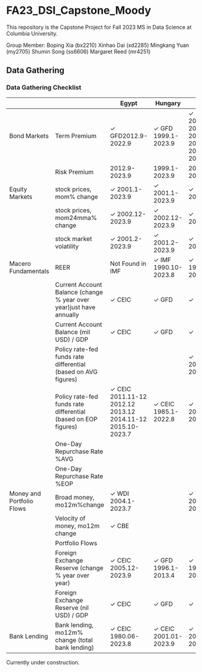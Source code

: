 # FA23_DSI_Capstone_Moody

This repository is the Capstone Project for Fall 2023 MS in Data Science at Columbia University.

Group Member:
Boping Xia (bx2210)
Xinhao Dai (xd2285)
Mingkang Yuan (my2705)
Shumin Song (ss6606)
Margaret Reed (mr4251)

## Data Gathering
### Data Gathering Checklist


|                           |                                                  | Egypt     | Hungary   | Nigeria | Poland | Romania |
|---------------------------|--------------------------------------------------|-----------|-----------|---------|--------|---------|
| Bond Markets              | Term Premium                                     |✓ GFD2012.9-2022.9      | ✓ GFD 1999.1-2023.9    |✓ Investing</br>2008.01-2011.07</br>2012.07-20117.10</br>2019.07-2023.09|✓ GFD 2003.12-2023.3  | ✓ GFD 2008.1-2022.9  |
|                           | Risk Premium                                     |2012.9-2023.9|1999.1-2023.9|2007.12-2022.9|1999.5-2023.3|2001.12-2023.6|
| Equity Markets            | stock prices, mom% change                        |✓ 2001.1-2023.9  |✓ 2001.1-2023.9  |✓ 2001.2-2023.9 |✓ 2001.1-2023.9  |✓ 2003.2-2023.9  |
|                           | stock prices, mom24mma% change                   |✓ 2002.12-2023.9 |✓ 2002.12-2023.9 |✓ 2003.1-2023.9 |✓ 2002.12-2023.9 |✓ 2005.1-2023.9|
|                           | stock market volatility                          |✓ 2001.2-2023.9  |✓ 2001.2-2023.9  |✓ 2001.2-2023.9 |✓ 2001.2-2023.9  |✓ 2003.3-2023.9  |
| Macero Fundamentals       | REER                                             | Not Found in IMF      |✓ IMF 1990.10-2023.8     |✓ IMF 1979.12-2023.8  |✓ IMF 1990.10-2023.8    |    ✓ IMF 1990.10-2023.8      |
|                           | Current Account Balance (change % year over year)just have annually|✓ CEIC |✓ GFD      |✓ CEIC |✓ GFD   |✓ GFD    |
|                           | Current Account Balance (mil USD) / GDP  |           ✓ CEIC  |✓ GFD      |✓ CEIC |✓ GFD   |✓ GFD    |
|                           | Policy rate-fed funds rate differential (based on AVG figures)|           |           |✓ CEIC</br>2006.12.11-2023.10.12|        |✓ CEIC</br>2004.1.1-2023.10.12|
|                           | Policy rate-fed funds rate differential (based on EOP figures)|✓ CEIC</br>2011.11-12</br>2012.12</br>2013.12</br>2014.11-12</br>2015.10-2023.7|✓ CEIC</br>1985.1-2022.8|✓ CEIC</br>2007.1-2023.4|✓ CEIC</br>1998.1-2022.8|✓ CEIC</br>1993.12-2022.08|
|                           | One-Day Repurchase Rate %AVG             |           |           |         |        |         |
|                           | One-Day Repurchase Rate %EOP |           |           |         |        |         |
| Money and Portfolio Flows | Broad money, mo12m%change                        | ✓ WDI  2004.1-2023.7   |           | ✓ WDI  2001.12-2023.4 | ✓ IMF 2004.3-2023.7 | ✓ IMF  2001.12-2023.8 |
|                           | Velocity of money, mo12m change                  | ✓ CBE     |           |         |        |         |
|                           | Portfolio Flows                                  |           |           |         |        |         |
|                           | Foreign Exchange Reserve (change % year over year)|✓ CEIC 2005.12-2023.9 |✓ GFD 1996.1-2013.4     |✓ GFD 1971.1-2023.5   |✓ GFD 2001.1-2013.5  |✓ GFD 1996.8- 2013.4  |
|                           | Foreign Exchange Reserve (nil USD) / GDP         |✓ CEIC |✓ GFD      |✓ GFD    |✓ GFD   |✓ GFD    |
|   Bank Lending            | Bank lending, mo12m% change (total bank lending)     |✓ CEIC 1980.06-2023.8 |✓ CEIC  2001.01-2023.9 |✓ CEIC 2007.01-2023.8  |✓ CEIC 2006.01-2023.8        |✓ CEIC  2006.12-2023.8           |
    




Currently under construction.
